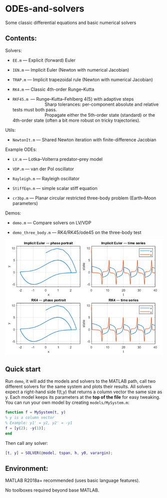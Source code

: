 # ODEs-and-solvers

Some classic differential equations and basic numerical solvers

## Contents:
Solvers:

- `EE.m` — Explicit (forward) Euler

- `IEN.m` — Implicit Euler (Newton with numerical Jacobian)

- `TRAP.m` — Implicit trapezoidal rule (Newton with numerical Jacobian)

- `RK4.m` — Classic 4th-order Runge–Kutta

- `RKF45.m `— Runge–Kutta–Fehlberg 4(5) with adaptive steps <br />
$~~~~~~~~~~~~~~~~~~~~~~~~~$ Sharp tolerances: per-component absolute and relative tests must both pass. <br />
$~~~~~~~~~~~~~~~~~~~~~~~~~$ Propagate either the 5th-order state (standard) or the 4th-order state (often a bit more robust on tricky trajectories).

Utils:
  
- `NewtonIt.m` — Shared Newton iteration with finite-difference Jacobian

Example ODEs:

- `LV.m` — Lotka–Volterra predator–prey model

- `VDP.m` — van der Pol oscillator

- `Rayleigh.m` — Rayleigh oscillator

- `StiffEqn.m` — simple scalar stiff equation

- `cr3bp.m` — Planar circular restricted three-body problem (Earth–Moon parameters)

Demos:

- `demo.m` — Compare solvers on LV/VDP

- `demo_three_body.m` — RK4/RK45/ode45 on the three-body test


![preview](docs/preview.png)


## Quick start

Run `demo`, it will add the models and solvers to the MATLAB path, call two different solvers for the same system and plots their results.
All solvers expect a right-hand side f(t,y) that returns a column vector the same size as y. Each model keeps its parameters at the **top of the file** for easy tweaking.
You can run your own model by creating `models/MySystem.m`:
```matlab
function f = MySystem(t, y)
% y is a column vector
% Example: y1' = y2, y2' = -y1
f = [y(2); -y(1)];
end
```

Then call any solver:
```matlab
[t, y] = SOLVER(@model, tspan, h, y0, varargin);
```



## Environment:

MATLAB R2018a+ recommended (uses basic language features).

No toolboxes required beyond base MATLAB.
